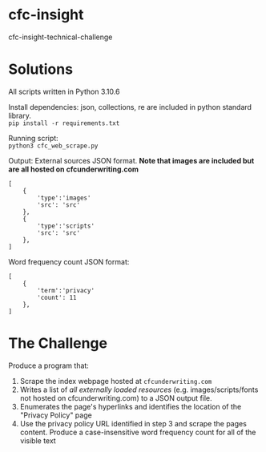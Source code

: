 # cfc-insight
cfc-insight-technical-challenge


# Solutions
All scripts written in Python 3.10.6

Install dependencies: json, collections, re are included in python standard library.  
`pip install -r requirements.txt`

Running script:  
`python3 cfc_web_scrape.py`

Output:
External sources JSON format. **Note that images are included but are all hosted on cfcunderwriting.com**  
```
[
    {
        'type':'images'
        'src': 'src'
    },
    {
        'type':'scripts'
        'src': 'src'
    },
]
```


Word frequency count JSON format:  
```
[
    {
        'term':'privacy'
        'count': 11
    },
]
```

# The Challenge
Produce a program that:
1. Scrape the index webpage hosted at `cfcunderwriting.com`
2. Writes a list of *all externally loaded resources* (e.g. images/scripts/fonts not hosted
on cfcunderwriting.com) to a JSON output file.
3. Enumerates the page's hyperlinks and identifies the location of the "Privacy Policy"
page
4. Use the privacy policy URL identified in step 3 and scrape the pages content.
Produce a case-insensitive word frequency count for all of the visible text